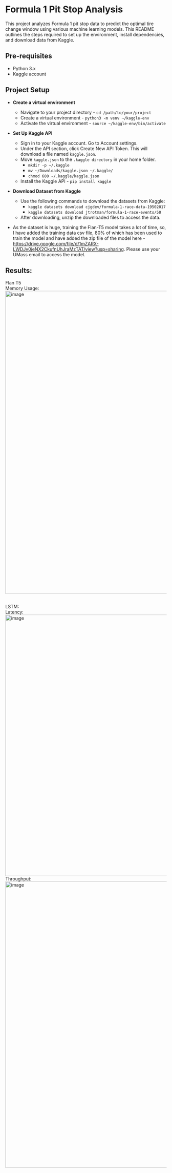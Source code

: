 # Formula 1 Pit Stop Analysis

This project analyzes Formula 1 pit stop data to predict the optimal tire change window using various machine learning models. 
This README outlines the steps required to set up the environment, install dependencies, and download data from Kaggle.

## Pre-requisites
- Python 3.x
- Kaggle account

## Project Setup
- **Create a virtual environment**
    - Navigate to your project directory - `cd /path/to/your/project`
    - Create a virtual environment - `python3 -m venv ~/kaggle-env`
    - Activate the virtual environment - `source ~/kaggle-env/bin/activate`

- **Set Up Kaggle API**
    - Sign in to your Kaggle account. Go to Account settings.
    - Under the API section, click Create New API Token. This will download a file named `kaggle.json`.
    - Move `kaggle.json` to the `.kaggle directory` in your home folder.
      - `mkdir -p ~/.kaggle`
      - `mv ~/Downloads/kaggle.json ~/.kaggle/`
      - `chmod 600 ~/.kaggle/kaggle.json`
    - Install the Kaggle API - `pip install kaggle`
    
- **Download Dataset from Kaggle**
    - Use the following commands to download the datasets from Kaggle:
        - `kaggle datasets download cjgdev/formula-1-race-data-19502017`
        - `kaggle datasets download jtrotman/formula-1-race-events/50`
    - After downloading, unzip the downloaded files to access the data.

- As the dataset is huge, training the Flan-T5 model takes a lot of time, so, I have added the training data csv file, 80% of which has been used to train the model and have added the zip file of the model here - https://drive.google.com/file/d/1mZARX-LWDJv0jeNX2CkufnUhJraMzTAT/view?usp=sharing. Please use your UMass email to access the model.

## Results:

Flan T5 <br>
Memory Usage: <br>
<img width="946" alt="image" src="https://github.com/user-attachments/assets/ef5554e1-03d3-4772-9a0c-52b71af862c4">

<br>
LSTM: <br>
Latency: <br>
<img width="816" alt="image" src="https://github.com/user-attachments/assets/140590cf-cc3f-4bfa-9cc0-5517b67ae73c">
<br>
Throughput: <br>
<img width="894" alt="image" src="https://github.com/user-attachments/assets/76e5c74c-61c7-452c-9835-b6611d2a6263">




